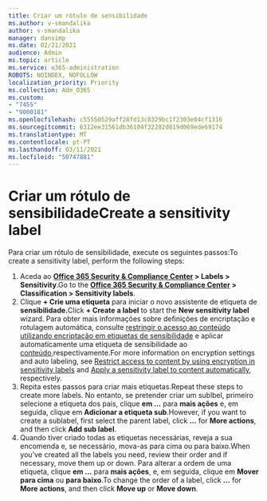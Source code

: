```yaml
---
title: Criar um rótulo de sensibilidade
ms.author: v-smandalika
author: v-smandalika
manager: dansimp
ms.date: 02/21/2021
audience: Admin
ms.topic: article
ms.service: o365-administration
ROBOTS: NOINDEX, NOFOLLOW
localization_priority: Priority
ms.collection: Adm_O365
ms.custom:
- "7455"
- "9000181"
ms.openlocfilehash: c55550529aff28fd13c8329bc1f2303e04cf1316
ms.sourcegitcommit: 6312ee31561db36104f32282d019d069ede69174
ms.translationtype: MT
ms.contentlocale: pt-PT
ms.lasthandoff: 03/11/2021
ms.locfileid: "50747881"
---
```

# <a name="create-a-sensitivity-label"></a><span data-ttu-id="779e3-102">Criar um rótulo de sensibilidade</span><span class="sxs-lookup"><span data-stu-id="779e3-102">Create a sensitivity label</span></span>

<span data-ttu-id="779e3-103">Para criar um rótulo de sensibilidade, execute os seguintes passos:</span><span class="sxs-lookup"><span data-stu-id="779e3-103">To create a sensitivity label, perform the following steps:</span></span>

1. <span data-ttu-id="779e3-104">Aceda ao **[Office 365 Security & Compliance Center](https://sip.protection.office.com/) > Labels > Sensitivity**.</span><span class="sxs-lookup"><span data-stu-id="779e3-104">Go to the **[Office 365 Security & Compliance Center](https://sip.protection.office.com/) > Classification > Sensitivity labels**.</span></span>
2. <span data-ttu-id="779e3-105">Clique **+ Crie uma etiqueta** para iniciar o novo assistente de etiqueta de **sensibilidade.**</span><span class="sxs-lookup"><span data-stu-id="779e3-105">Click **+ Create a label** to start the **New sensitivity label** wizard.</span></span> <span data-ttu-id="779e3-106">Para obter mais informações sobre definições de encriptação e rotulagem automática, consulte [restringir o acesso ao conteúdo utilizando encriptação em etiquetas de sensibilidade](https://docs.microsoft.com/microsoft-365/compliance/encryption-sensitivity-labels) e aplicar automaticamente uma etiqueta de sensibilidade ao [conteúdo,](https://docs.microsoft.com/microsoft-365/compliance/apply-sensitivity-label-automatically)respectivamente.</span><span class="sxs-lookup"><span data-stu-id="779e3-106">For more information on encryption settings and auto labeling, see [Restrict access to content by using encryption in sensitivity labels](https://docs.microsoft.com/microsoft-365/compliance/encryption-sensitivity-labels) and [Apply a sensitivity label to content automatically](https://docs.microsoft.com/microsoft-365/compliance/apply-sensitivity-label-automatically), respectively.</span></span>
3. <span data-ttu-id="779e3-107">Repita estes passos para criar mais etiquetas.</span><span class="sxs-lookup"><span data-stu-id="779e3-107">Repeat these steps to create more labels.</span></span> <span data-ttu-id="779e3-108">No entanto, se pretender criar um sublbel, primeiro selecione a etiqueta dos pais, clique **em ...** para **mais ações** e, em seguida, clique em **Adicionar a etiqueta sub**.</span><span class="sxs-lookup"><span data-stu-id="779e3-108">However, if you want to create a sublabel, first select the parent label, click **...** for **More actions**, and then click **Add sub label**.</span></span>
4. <span data-ttu-id="779e3-109">Quando tiver criado todas as etiquetas necessárias, reveja a sua encomenda e, se necessário, mova-as para cima ou para baixo.</span><span class="sxs-lookup"><span data-stu-id="779e3-109">When you've created all the labels you need, review their order and if necessary, move them up or down.</span></span> <span data-ttu-id="779e3-110">Para alterar a ordem de uma etiqueta, clique **em ...** para **mais ações**, e, em seguida, clique em **Mover para cima** ou **para baixo**.</span><span class="sxs-lookup"><span data-stu-id="779e3-110">To change the order of a label, click **...** for **More actions**, and then click **Move up** or **Move down**.</span></span> 
